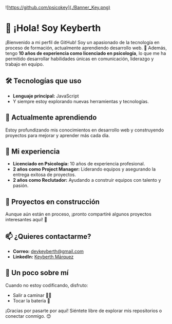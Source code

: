 ![https://github.com/psicokey](./Banner_Key.png)
# 👋 ¡Hola! Soy Keyberth

¡Bienvenido a mi perfil de GitHub! Soy un apasionado de la tecnología en proceso de formación, actualmente aprendiendo desarrollo web. 🚀 Además, tengo **10 años de experiencia como licenciado en psicología**, lo que me ha permitido desarrollar habilidades únicas en comunicación, liderazgo y trabajo en equipo.

## 🛠 Tecnologías que uso
- **Lenguaje principal:** JavaScript
- Y siempre estoy explorando nuevas herramientas y tecnologías.

## 🌱 Actualmente aprendiendo
Estoy profundizando mis conocimientos en desarrollo web y construyendo proyectos para mejorar y aprender más cada día.

## 💼 Mi experiencia
- **Licenciado en Psicología:** 10 años de experiencia profesional.
- **2 años como Project Manager:** Liderando equipos y asegurando la entrega exitosa de proyectos.
- **2 años como Reclutador:** Ayudando a construir equipos con talento y pasión.

## 🚀 Proyectos en construcción
Aunque aún están en proceso, ¡pronto compartiré algunos proyectos interesantes aquí! 🎉

## 📫 ¿Quieres contactarme?
- **Correo:** [devkeyberth@gmail.com](mailto:devkeyberth@gmail.com)
- **LinkedIn:** [Keyberth Márquez](https://www.linkedin.com/in/keyberth-marquez-51031811a/)

## 🎸 Un poco sobre mí
Cuando no estoy codificando, disfruto:
- Salir a caminar 🚶‍♂️
- Tocar la batería 🥁

¡Gracias por pasarte por aquí! Siéntete libre de explorar mis repositorios o conectar conmigo. 😊
